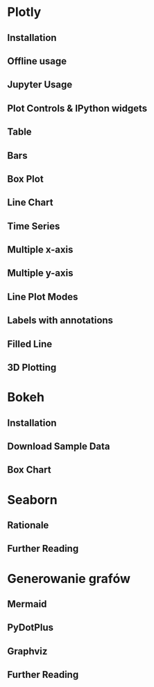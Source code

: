 

Plotly
======

Installation
------------

Offline usage
-------------

Jupyter Usage
-------------

Plot Controls & IPython widgets
-------------------------------

Table
-----

Bars
----

Box Plot
--------

Line Chart
----------

Time Series
-----------

Multiple x-axis
---------------

Multiple y-axis
---------------

Line Plot Modes
---------------

Labels with annotations
-----------------------

Filled Line
-----------

3D Plotting
-----------




Bokeh
=====

Installation
------------

Download Sample Data
--------------------

Box Chart
---------




Seaborn
=======

Rationale
---------

Further Reading
---------------




Generowanie grafów
==================

Mermaid
-------

PyDotPlus
---------

Graphviz
--------

Further Reading
---------------


